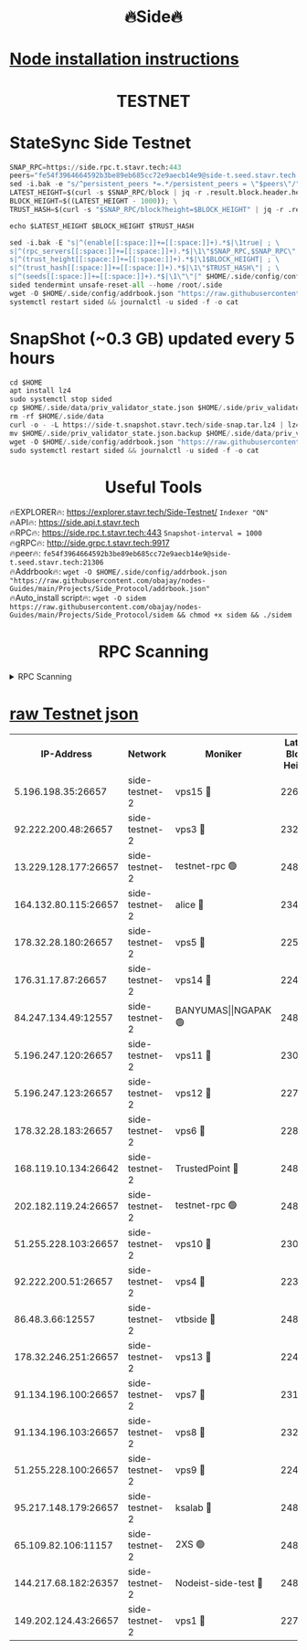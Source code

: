 <h1 align="center"> 🔥Side🔥</h1>

[Node installation instructions](https://github.com/obajay/nodes-Guides/tree/main/Projects/Side_Protocol)
=

<h1 align="center"> TESTNET</h1>

# StateSync Side Testnet
```python
SNAP_RPC=https://side.rpc.t.stavr.tech:443
peers="fe54f3964664592b3be89eb685cc72e9aecb14e9@side-t.seed.stavr.tech:21306"
sed -i.bak -e "s/^persistent_peers *=.*/persistent_peers = \"$peers\"/" $HOME/.side/config/config.toml
LATEST_HEIGHT=$(curl -s $SNAP_RPC/block | jq -r .result.block.header.height); \
BLOCK_HEIGHT=$((LATEST_HEIGHT - 1000)); \
TRUST_HASH=$(curl -s "$SNAP_RPC/block?height=$BLOCK_HEIGHT" | jq -r .result.block_id.hash)

echo $LATEST_HEIGHT $BLOCK_HEIGHT $TRUST_HASH

sed -i.bak -E "s|^(enable[[:space:]]+=[[:space:]]+).*$|\1true| ; \
s|^(rpc_servers[[:space:]]+=[[:space:]]+).*$|\1\"$SNAP_RPC,$SNAP_RPC\"| ; \
s|^(trust_height[[:space:]]+=[[:space:]]+).*$|\1$BLOCK_HEIGHT| ; \
s|^(trust_hash[[:space:]]+=[[:space:]]+).*$|\1\"$TRUST_HASH\"| ; \
s|^(seeds[[:space:]]+=[[:space:]]+).*$|\1\"\"|" $HOME/.side/config/config.toml
sided tendermint unsafe-reset-all --home /root/.side
wget -O $HOME/.side/config/addrbook.json "https://raw.githubusercontent.com/obajay/nodes-Guides/main/Projects/Side_Protocol/addrbook.json"
systemctl restart sided && journalctl -u sided -f -o cat
```
# SnapShot (~0.3 GB) updated every 5 hours
```python
cd $HOME
apt install lz4
sudo systemctl stop sided
cp $HOME/.side/data/priv_validator_state.json $HOME/.side/priv_validator_state.json.backup
rm -rf $HOME/.side/data
curl -o - -L https://side-t.snapshot.stavr.tech/side-snap.tar.lz4 | lz4 -c -d - | tar -x -C $HOME/.side --strip-components 2
mv $HOME/.side/priv_validator_state.json.backup $HOME/.side/data/priv_validator_state.json
wget -O $HOME/.side/config/addrbook.json "https://raw.githubusercontent.com/obajay/nodes-Guides/main/Projects/Side_Protocol/addrbook.json"
sudo systemctl restart sided && journalctl -u sided -f -o cat
```
 <h1 align="center"> Useful Tools</h1>
 
🔥EXPLORER🔥: https://explorer.stavr.tech/Side-Testnet/        `Indexer "ON"` \
🔥API🔥:      https://side.api.t.stavr.tech \
🔥RPC🔥:      https://side.rpc.t.stavr.tech:443              `Snapshot-interval = 1000` \
🔥gRPC🔥:     http://side.grpc.t.stavr.tech:9917 \
🔥peer🔥:     `fe54f3964664592b3be89eb685cc72e9aecb14e9@side-t.seed.stavr.tech:21306` \
🔥Addrbook🔥: ```wget -O $HOME/.side/config/addrbook.json "https://raw.githubusercontent.com/obajay/nodes-Guides/main/Projects/Side_Protocol/addrbook.json"``` \
🔥Auto_install script🔥:  `wget -O sidem https://raw.githubusercontent.com/obajay/nodes-Guides/main/Projects/Side_Protocol/sidem && chmod +x sidem && ./sidem`

<h1 align="center"> RPC Scanning</h1>

<details>
<summary>RPC Scanning</summary>

<h2 align="center"> We scan nodes in real time every 4 hours. And we provide the final result of RPC endpoints.
We cannot influence the operation of these nodes in any way. </h2>


```python
If Voting Power is higher than 0 --> then the Node is a validator of the network and may be subject to attack and be a potential threat to the chain.
```
```python
We marked such validators with a red symbol
```

</details>

[raw Testnet json](https://rpc-check.sidet.stavr.tech/sidet/rpc-sidet-result.json)
=


<table><tr><th>IP-Address</th><th>Network</th><th>Moniker</th><th>Latest Block Height</th><th>Earliest Block Height</th><th>Catching Up</th><th>Tx Index</th><th>Voting Power</th><th>Scan Time</th></tr><tr><td>5.196.198.35:26657</td><td>side-testnet-2</td><td>vps15 🔴</td><td>226026</td><td>1</td><td>False</td><td>on</td><td>107</td><td>2024-03-10T21:41:56.391856717UTC</td></tr><tr><td>92.222.200.48:26657</td><td>side-testnet-2</td><td>vps3 🔴</td><td>232893</td><td>1</td><td>False</td><td>on</td><td>90</td><td>2024-03-10T21:41:57.352243767UTC</td></tr><tr><td>13.229.128.177:26657</td><td>side-testnet-2</td><td>testnet-rpc 🟢</td><td>248473</td><td>1</td><td>False</td><td>on</td><td>0</td><td>2024-03-10T21:41:58.540069167UTC</td></tr><tr><td>164.132.80.115:26657</td><td>side-testnet-2</td><td>alice 🔴</td><td>234123</td><td>1</td><td>False</td><td>on</td><td>90</td><td>2024-03-10T21:41:59.555559725UTC</td></tr><tr><td>178.32.28.180:26657</td><td>side-testnet-2</td><td>vps5 🔴</td><td>225742</td><td>1</td><td>False</td><td>on</td><td>90</td><td>2024-03-10T21:42:00.608677022UTC</td></tr><tr><td>176.31.17.87:26657</td><td>side-testnet-2</td><td>vps14 🔴</td><td>224641</td><td>1</td><td>False</td><td>on</td><td>90</td><td>2024-03-10T21:42:01.408415091UTC</td></tr><tr><td>84.247.134.49:12557</td><td>side-testnet-2</td><td>BANYUMAS||NGAPAK 🟢</td><td>248474</td><td>1</td><td>False</td><td>off</td><td>0</td><td>2024-03-10T21:42:01.746166787UTC</td></tr><tr><td>5.196.247.120:26657</td><td>side-testnet-2</td><td>vps11 🔴</td><td>230729</td><td>1</td><td>False</td><td>on</td><td>90</td><td>2024-03-10T21:42:04.582896675UTC</td></tr><tr><td>5.196.247.123:26657</td><td>side-testnet-2</td><td>vps12 🔴</td><td>227390</td><td>1</td><td>False</td><td>on</td><td>90</td><td>2024-03-10T21:42:07.496638641UTC</td></tr><tr><td>178.32.28.183:26657</td><td>side-testnet-2</td><td>vps6 🔴</td><td>228737</td><td>1</td><td>False</td><td>on</td><td>90</td><td>2024-03-10T21:42:12.694311048UTC</td></tr><tr><td>168.119.10.134:26642</td><td>side-testnet-2</td><td>TrustedPoint 🔴</td><td>248475</td><td>1</td><td>False</td><td>off</td><td>20042334</td><td>2024-03-10T21:42:13.207004981UTC</td></tr><tr><td>202.182.119.24:26657</td><td>side-testnet-2</td><td>testnet-rpc 🟢</td><td>248476</td><td>1</td><td>False</td><td>on</td><td>0</td><td>2024-03-10T21:42:14.471511242UTC</td></tr><tr><td>51.255.228.103:26657</td><td>side-testnet-2</td><td>vps10 🔴</td><td>230859</td><td>1</td><td>False</td><td>on</td><td>90</td><td>2024-03-10T21:42:15.433639024UTC</td></tr><tr><td>92.222.200.51:26657</td><td>side-testnet-2</td><td>vps4 🔴</td><td>223139</td><td>1</td><td>False</td><td>on</td><td>90</td><td>2024-03-10T21:42:16.248553500UTC</td></tr><tr><td>86.48.3.66:12557</td><td>side-testnet-2</td><td>vtbside 🔴</td><td>248476</td><td>1</td><td>False</td><td>off</td><td>45304</td><td>2024-03-10T21:42:16.542251412UTC</td></tr><tr><td>178.32.246.251:26657</td><td>side-testnet-2</td><td>vps13 🔴</td><td>224867</td><td>1</td><td>False</td><td>on</td><td>90</td><td>2024-03-10T21:42:18.305939980UTC</td></tr><tr><td>91.134.196.100:26657</td><td>side-testnet-2</td><td>vps7 🔴</td><td>231020</td><td>1</td><td>False</td><td>on</td><td>90</td><td>2024-03-10T21:42:19.406937184UTC</td></tr><tr><td>91.134.196.103:26657</td><td>side-testnet-2</td><td>vps8 🔴</td><td>232266</td><td>1</td><td>False</td><td>on</td><td>165</td><td>2024-03-10T21:42:24.676097513UTC</td></tr><tr><td>51.255.228.100:26657</td><td>side-testnet-2</td><td>vps9 🔴</td><td>224602</td><td>1</td><td>False</td><td>on</td><td>90</td><td>2024-03-10T21:42:28.568881068UTC</td></tr><tr><td>95.217.148.179:26657</td><td>side-testnet-2</td><td>ksalab 🔴</td><td>248475</td><td>6001</td><td>False</td><td>off</td><td>51878</td><td>2024-03-10T21:42:12.992398886UTC</td></tr><tr><td>65.109.82.106:11157</td><td>side-testnet-2</td><td>2XS 🟢</td><td>248472</td><td>10001</td><td>False</td><td>off</td><td>0</td><td>2024-03-10T21:41:53.293193853UTC</td></tr><tr><td>144.217.68.182:26357</td><td>side-testnet-2</td><td>Nodeist-side-test 🔴</td><td>248476</td><td>123001</td><td>False</td><td>off</td><td>20043386</td><td>2024-03-10T21:42:17.101278781UTC</td></tr><tr><td>149.202.124.43:26657</td><td>side-testnet-2</td><td>vps1 🔴</td><td>227673</td><td>161001</td><td>False</td><td>on</td><td>90</td><td>2024-03-10T21:42:25.478361844UTC</td></tr></table>